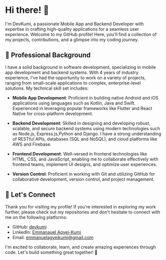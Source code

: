 # Hi there! 👋

I'm DevKumi, a passionate Mobile App and Backend Developer with expertise in crafting high-quality applications for a seamless user experience. Welcome to my GitHub profile! Here, you'll find a collection of my projects, contributions, and a glimpse into my coding journey.

## 💼 Professional Background

I have a solid background in software development, specializing in mobile app development and backend systems. With 4 years of industry experience, I've had the opportunity to work on a variety of projects, ranging from small-scale applications to complex, enterprise-level solutions. My technical skill set includes:

- **Mobile App Development**: Proficient in building native Android and iOS applications using languages such as Kotlin, Java and Swift. Experienced in leveraging popular frameworks like Flutter and React Native for cross-platform development.

- **Backend Development**: Skilled in designing and developing robust, scalable, and secure backend systems using modern technologies such as Node.js, Express.js,Python and Django. I have a strong understanding of RESTful APIs, databases (SQL and NoSQL), and cloud platforms like AWS and Firebase.

- **Frontend Development**: Well-versed in frontend technologies like HTML, CSS, and JavaScript, enabling me to collaborate effectively with frontend teams, implement UI designs, and optimize user experiences.

- **Version Control**: Proficient in working with Git and utilizing GitHub for collaborative development, version control, and project management.


## 🔗 Let's Connect

Thank you for visiting my profile! If you're interested in exploring my work further, please check out my repositories and don't hesitate to connect with me on the following platforms:

- GitHub: [devkumi](https://github.com/devkumi)
- LinkedIn: [Emmanauel Agyei-Kumi](https://www.linkedin.com/in/emmanuel-agyei-kumi-b6819b1a3/)
- Email: emmanuelagyeikumi@gmail.com

I'm excited to collaborate, learn, and create amazing experiences through code. Let's build something great together! 🚀


<!---
devkumi/devkumi is a ✨ special ✨ repository because its `README.md` (this file) appears on your GitHub profile.
You can click the Preview link to take a look at your changes.
--->
